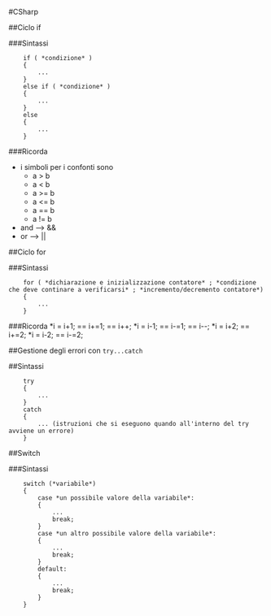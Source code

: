 #CSharp

##Ciclo if

###Sintassi

```  
	if ( *condizione* )  
	{  
		...  
	}  
	else if ( *condizione* )  
	{  
		...  
	}  
	else  
	{  
		...  
	}  
```

###Ricorda
* i simboli per i confonti sono  
	* a > b  
	* a < b  
	* a >= b  
	* a <= b  
	* a == b  
	* a != b  
* and --> &&  
* or  --> ||  

##Ciclo for

###Sintassi

```  
	for ( *dichiarazione e inizializzazione contatore* ; *condizione che deve continare a verificarsi* ; *incremento/decremento contatore*)
	{
		...
	}
```

###Ricorda
*i = i+1; == i+=1; == i++;
*i = i-1; == i-=1; == i--;
*i = i+2; == i+=2;
*i = i-2; == i-=2;

##Gestione degli errori con `try...catch`

##Sintassi
```
	try
	{
		...
	}
	catch
	{
		... (istruzioni che si eseguono quando all'interno del try avviene un errore)
	}	
```

##Switch

###Sintassi

```  
	switch (*variabile*)
	{
		case *un possibile valore della variabile*:
		{
			...
			break;
		}
		case *un altro possibile valore della variabile*:
		{
			...
			break;
		}
		default:
		{
			...
			break;
		}
	}
```